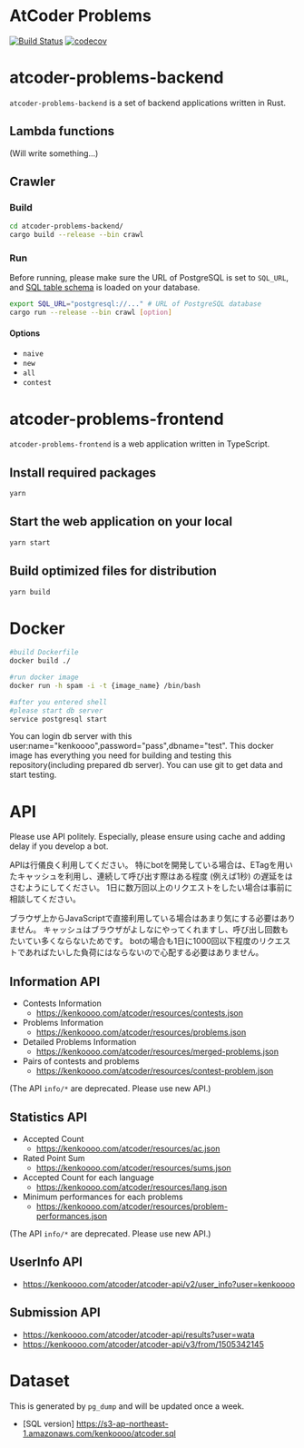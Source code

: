 # AtCoder Problems

[![Build Status](https://travis-ci.org/kenkoooo/AtCoderProblems.svg?branch=master)](https://travis-ci.org/kenkoooo/AtCoderProblems)
[![codecov](https://codecov.io/gh/kenkoooo/AtCoderProblems/branch/master/graph/badge.svg)](https://codecov.io/gh/kenkoooo/AtCoderProblems)



# atcoder-problems-backend

`atcoder-problems-backend` is a set of backend applications written in Rust.

## Lambda functions

(Will write something...)

## Crawler

### Build
```bash
cd atcoder-problems-backend/
cargo build --release --bin crawl
```
### Run
Before running, please make sure the URL of PostgreSQL is set to `SQL_URL`, and [SQL table schema](config/database-definition.sql) is loaded on your database.
```bash
export SQL_URL="postgresql://..." # URL of PostgreSQL database
cargo run --release --bin crawl [option]
```

#### Options
- `naive`
- `new`
- `all`
- `contest`

# atcoder-problems-frontend

`atcoder-problems-frontend` is a web application written in TypeScript.

## Install required packages
```bash
yarn
```

## Start the web application on your local
```bash
yarn start
```

## Build optimized files for distribution
```bash
yarn build
```

# Docker

```bash
#build Dockerfile
docker build ./

#run docker image
docker run -h spam -i -t {image_name} /bin/bash

#after you entered shell
#please start db server
service postgresql start

```
You can login db server with this user:name="kenkoooo",password="pass",dbname="test".
This docker image has everything you need for building and testing this repository(including prepared db server).
You can use git to get data and start testing.

# API

Please use API politely.
Especially, please ensure using cache and adding delay if you develop a bot.

APIは行儀良く利用してください。
特にbotを開発している場合は、ETagを用いたキャッシュを利用し、連続して呼び出す際はある程度 (例えば1秒) の遅延をはさむようにしてください。
1日に数万回以上のリクエストをしたい場合は事前に相談してください。

ブラウザ上からJavaScriptで直接利用している場合はあまり気にする必要はありません。
キャッシュはブラウザがよしなにやってくれますし、呼び出し回数もたいてい多くならないためです。
botの場合も1日に1000回以下程度のリクエストであればたいした負荷にはならないので心配する必要はありません。

## Information API

- Contests Information
  - https://kenkoooo.com/atcoder/resources/contests.json
- Problems Information
  - https://kenkoooo.com/atcoder/resources/problems.json
- Detailed Problems Information
  - https://kenkoooo.com/atcoder/resources/merged-problems.json
- Pairs of contests and problems
  - https://kenkoooo.com/atcoder/resources/contest-problem.json

(The API `info/*` are deprecated. Please use new API.)

## Statistics API

- Accepted Count
  - https://kenkoooo.com/atcoder/resources/ac.json
- Rated Point Sum
  - https://kenkoooo.com/atcoder/resources/sums.json
- Accepted Count for each language
  - https://kenkoooo.com/atcoder/resources/lang.json
- Minimum performances for each problems
  - https://kenkoooo.com/atcoder/resources/problem-performances.json

(The API `info/*` are deprecated. Please use new API.)

## UserInfo API
- https://kenkoooo.com/atcoder/atcoder-api/v2/user_info?user=kenkoooo

## Submission API
- https://kenkoooo.com/atcoder/atcoder-api/results?user=wata
- https://kenkoooo.com/atcoder/atcoder-api/v3/from/1505342145

# Dataset

This is generated by `pg_dump` and will be updated once a week.

- [SQL version] https://s3-ap-northeast-1.amazonaws.com/kenkoooo/atcoder.sql
